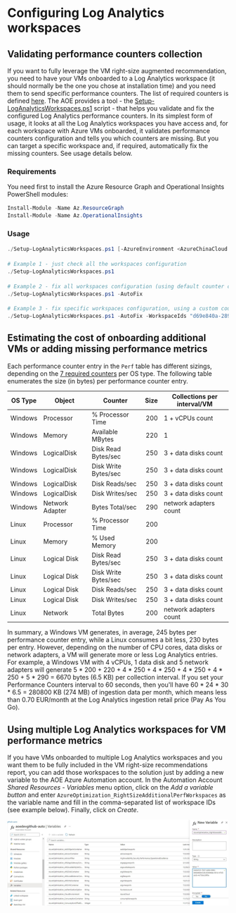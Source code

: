 # Configuring Log Analytics workspaces

## Validating performance counters collection

If you want to fully leverage the VM right-size augmented recommendation, you need to have your VMs onboarded to a Log Analytics workspace (it should normally be the one you chose at installation time) and you need them to send specific performance counters. The list of required counters is defined [here](../perfcounters.json). The AOE provides a tool - the [Setup-LogAnalyticsWorkspaces.ps1](./Setup-LogAnalyticsWorkspaces.ps1) script - that helps you validate and fix the configured Log Analytics performance counters. In its simplest form of usage, it looks at all the Log Analytics workspaces you have access and, for each workspace with Azure VMs onboarded, it validates performance counters configuration and tells you which counters are missing. But you can target a specific workspace and, if required, automatically fix the missing counters. See usage details below.

### Requirements

You need first to install the Azure Resource Graph and Operational Insights PowerShell modules:

```powershell
Install-Module -Name Az.ResourceGraph
Install-Module -Name Az.OperationalInsights
```
### Usage

```powershell
./Setup-LogAnalyticsWorkspaces.ps1 [-AzureEnvironment <AzureChinaCloud|AzureUSGovernment|AzureGermanCloud|AzureCloud>] [-WorkspaceIds <comma-separated list of Log Analytics workspace IDs to validate>] [-IntervalSeconds <performance counter collection frequency - default 60>] [-AutoFix]

# Example 1 - just check all the workspaces configuration
./Setup-LogAnalyticsWorkspaces.ps1

# Example 2 - fix all workspaces configuration (using default counter collection frequency)
./Setup-LogAnalyticsWorkspaces.ps1 -AutoFix

# Example 3 - fix specific workspaces configuration, using a custom counter collection frequency
./Setup-LogAnalyticsWorkspaces.ps1 -AutoFix -WorkspaceIds "d69e840a-2890-4451-b63c-bcfc5580b90f","961550b2-2c4a-481a-9559-ddf53de4b455" -IntervalSeconds 30
```

## Estimating the cost of onboarding additional VMs or adding missing performance metrics

Each performance counter entry in the `Perf` table has different sizings, depending on the [7 required counters](../perfcounters.json) per OS type. The following table enumerates the size (in bytes) per performance counter entry.

OS Type | Object | Counter | Size | Collections per interval/VM
--- | --- | --- | ---: | --- |
Windows | Processor | % Processor Time | 200 | 1 + vCPUs count
Windows | Memory | Available MBytes | 220 | 1
Windows | LogicalDisk | Disk Read Bytes/sec | 250 | 3 + data disks count
Windows | LogicalDisk | Disk Write Bytes/sec | 250 | 3 + data disks count
Windows | LogicalDisk | Disk Reads/sec | 250 | 3 + data disks count
Windows | LogicalDisk | Disk Writes/sec | 250 | 3 + data disks count
Windows | Network Adapter | Bytes Total/sec | 290 | network adapters count
Linux | Processor | % Processor Time | 200
Linux | Memory | % Used Memory | 200
Linux | Logical Disk | Disk Read Bytes/sec | 250 | 3 + data disks count
Linux | Logical Disk | Disk Write Bytes/sec | 250 | 3 + data disks count
Linux | Logical Disk | Disk Reads/sec | 250 | 3 + data disks count
Linux | Logical Disk | Disk Writes/sec | 250 | 3 + data disks count
Linux | Network | Total Bytes | 200 | network adapters count

In summary, a Windows VM generates, in average, 245 bytes per performance counter entry, while a Linux consumes a bit less, 230 bytes per entry. However, depending on the number of CPU cores, data disks or network adapters, a VM will generate more or less Log Analytics entries. For example, a Windows VM with 4 vCPUs, 1 data disk and 5 network adapters will generate 5 * 200 + 220 + 4 * 250 + 4 * 250 + 4 * 250 + 4 * 250 + 5 * 290 = 6670 bytes (6.5 KB) per collection interval. If you set your Performance Counters interval to 60 seconds, then you'll have 60 * 24 * 30 * 6.5 = 280800 KB (274 MB) of ingestion data per month, which means less than 0.70 EUR/month at the Log Analytics ingestion retail price (Pay As You Go).

## Using multiple Log Analytics workspaces for VM performance metrics

If you have VMs onboarded to multiple Log Analytics workspaces and you want them to be fully included in the VM right-size recommendations report, you can add those workspaces to the solution just by adding a new variable to the AOE Azure Automation account. In the Automation Account _Shared Resources - Variables_ menu option, click on the _Add a variable button_ and enter `AzureOptimization_RightSizeAdditionalPerfWorkspaces` as the variable name and fill in the comma-separated list of workspace IDs (see example below). Finally, click on _Create_.

![Adding an Automation Account variable with a list of additional workspace IDs for the VM right-size recommendations](./loganalytics-additionalperfworkspaces.jpg "Additional workspace IDs variable creation")